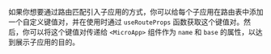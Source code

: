 如果你想要通过路由匹配引入子应用的方式，你可以给每个子应用在路由表中添加一个自定义键值对，并在使用时通过 `useRouteProps` 函数获取这个键值对。然后，你可以将这个键值对传递给 `<MicroApp>` 组件作为 `name` 和 `base` 的属性，以达到展示子应用的目的。
